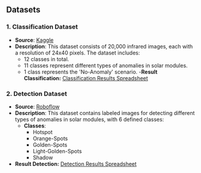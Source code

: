 ## Datasets

### 1. Classification Dataset
- **Source**: [Kaggle](https://www.kaggle.com/datasets/marcosgabriel/infrared-solar-modules/data)
- **Description**: This dataset consists of 20,000 infrared images, each with a resolution of 24x40 pixels. The dataset includes:
  - 12 classes in total.
  - 11 classes represent different types of anomalies in solar modules.
  - 1 class represents the 'No-Anomaly' scenario.
-**Result Classification:** [Classification Results Spreadsheet](https://docs.google.com/spreadsheets/d/1iJ2vkjUTrJo6LWGcjW9aBfnlFOb0CRnxeN9u91fa_VQ/edit?usp=sharing)
### 2. Detection Dataset
- **Source**: [Roboflow](https://universe.roboflow.com/page-oven/solar-daptx)
- **Description**: This dataset contains labeled images for detecting different types of anomalies in solar modules, with 6 defined classes:
  - **Classes**:
    - Hotspot
    - Orange-Spots
    - Golden-Spots
    - Light-Golden-Spots
    - Shadow
- **Result Detection:** [Detection Results Spreadsheet](https://docs.google.com/spreadsheets/d/1B0EkkMHLF7vGBj00FyfdfzsOrdJFMaX_Gut8jusKtmE/edit?usp=sharing)  

